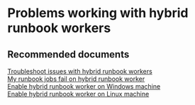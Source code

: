 <properties
    pageTitle="Problems working with hybrid runbook workers"
    description="Problems working with hybrid runbook workers"
    service="microsoft.automation"
    resource="automationaccounts"
    authors="csand-msft"
    displayOrder="105"
    selfHelpType="resource"
    productPesIds=""
    supportTopicIds=""
    resourceTags=""
    cloudEnvironments="public"
	articleId="c896d5ce-8893-4f84-8f0e-a437770e89d4"
/>

# Problems working with hybrid runbook workers

## **Recommended documents**
[Troubleshoot issues with hybrid runbook workers](https://docs.microsoft.com/azure/automation/troubleshoot/hybrid-runbook-worker)<br>
[My runbook jobs fail on hybrid runbook worker](https://docs.microsoft.com/azure/automation/troubleshoot/hybrid-runbook-worker#runbook-execution-fails)<br>
[Enable hybrid runbook worker on Windows machine](https://docs.microsoft.com/azure/automation/automation-windows-hrw-install)<br>
[Enable hybrid runbook worker on Linux machine](https://docs.microsoft.com/azure/automation/automation-linux-hrw-install)


